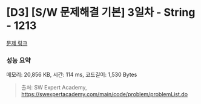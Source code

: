 # [D3] [S/W 문제해결 기본] 3일차 - String - 1213 

[문제 링크](https://swexpertacademy.com/main/code/problem/problemDetail.do?contestProbId=AV14P0c6AAUCFAYi) 

### 성능 요약

메모리: 20,856 KB, 시간: 114 ms, 코드길이: 1,530 Bytes



> 출처: SW Expert Academy, https://swexpertacademy.com/main/code/problem/problemList.do